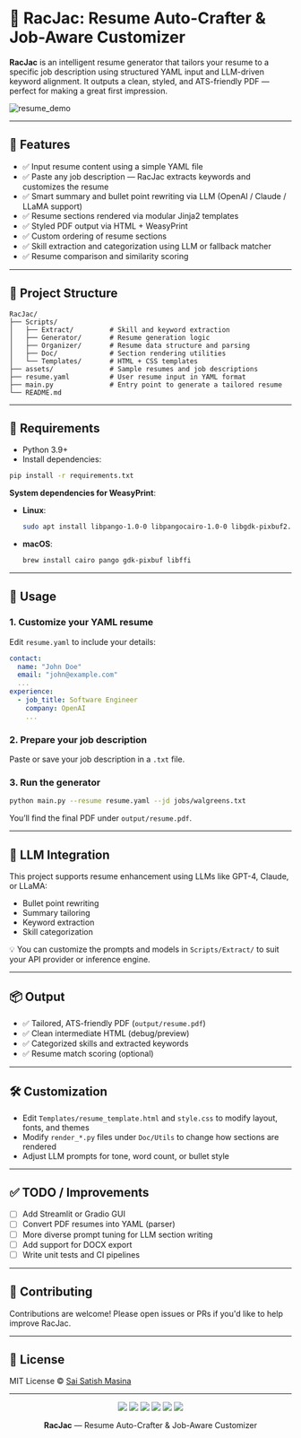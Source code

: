 
# 🧠 RacJac: Resume Auto-Crafter & Job-Aware Customizer

**RacJac** is an intelligent resume generator that tailors your resume to a specific job description using structured YAML input and LLM-driven keyword alignment. It outputs a clean, styled, and ATS-friendly PDF — perfect for making a great first impression.

![resume_demo](docs/demo.png) <!-- Optional: Add a screenshot here -->

---

## 🚀 Features

- ✅ Input resume content using a simple YAML file
- ✅ Paste any job description — RacJac extracts keywords and customizes the resume
- ✅ Smart summary and bullet point rewriting via LLM (OpenAI / Claude / LLaMA support)
- ✅ Resume sections rendered via modular Jinja2 templates
- ✅ Styled PDF output via HTML + WeasyPrint
- ✅ Custom ordering of resume sections
- ✅ Skill extraction and categorization using LLM or fallback matcher
- ✅ Resume comparison and similarity scoring

---

## 📁 Project Structure

```
RacJac/
├── Scripts/
│   ├── Extract/         # Skill and keyword extraction
│   ├── Generator/       # Resume generation logic
│   ├── Organizer/       # Resume data structure and parsing
│   ├── Doc/             # Section rendering utilities
│   └── Templates/       # HTML + CSS templates
├── assets/              # Sample resumes and job descriptions
├── resume.yaml          # User resume input in YAML format
├── main.py              # Entry point to generate a tailored resume
└── README.md
```

---

## 🧰 Requirements

- Python 3.9+
- Install dependencies:

```bash
pip install -r requirements.txt
```

**System dependencies for WeasyPrint**:

- **Linux**:
  ```bash
  sudo apt install libpango-1.0-0 libpangocairo-1.0-0 libgdk-pixbuf2.0-0 libcairo2
  ```

- **macOS**:
  ```bash
  brew install cairo pango gdk-pixbuf libffi
  ```

---

## 📝 Usage

### 1. Customize your YAML resume

Edit `resume.yaml` to include your details:

```yaml
contact:
  name: "John Doe"
  email: "john@example.com"
  ...
experience:
  - job_title: Software Engineer
    company: OpenAI
    ...
```

### 2. Prepare your job description

Paste or save your job description in a `.txt` file.

### 3. Run the generator

```bash
python main.py --resume resume.yaml --jd jobs/walgreens.txt
```

You’ll find the final PDF under `output/resume.pdf`.

---

## 🤖 LLM Integration

This project supports resume enhancement using LLMs like GPT-4, Claude, or LLaMA:

- Bullet point rewriting
- Summary tailoring
- Keyword extraction
- Skill categorization

💡 You can customize the prompts and models in `Scripts/Extract/` to suit your API provider or inference engine.

---

## 📦 Output

- ✅ Tailored, ATS-friendly PDF (`output/resume.pdf`)
- ✅ Clean intermediate HTML (debug/preview)
- ✅ Categorized skills and extracted keywords
- ✅ Resume match scoring (optional)

---

## 🛠️ Customization

- Edit `Templates/resume_template.html` and `style.css` to modify layout, fonts, and themes
- Modify `render_*.py` files under `Doc/Utils` to change how sections are rendered
- Adjust LLM prompts for tone, word count, or bullet style

---

## ✅ TODO / Improvements

- [ ] Add Streamlit or Gradio GUI
- [ ] Convert PDF resumes into YAML (parser)
- [ ] More diverse prompt tuning for LLM section writing
- [ ] Add support for DOCX export
- [ ] Write unit tests and CI pipelines

---

## 🙌 Contributing

Contributions are welcome! Please open issues or PRs if you'd like to help improve RacJac.

---

## 📄 License

MIT License © [Sai Satish Masina](https://github.com/saisatishmasina)

---

<p align="center">
  <img src="https://img.shields.io/badge/Python-3.9%2B-blue?logo=python" />
  <img src="https://img.shields.io/badge/Jinja2-Templating-orange" />
  <img src="https://img.shields.io/badge/WeasyPrint-PDF%20Rendering-green" />
  <img src="https://img.shields.io/badge/OpenAI-LLM%20Integration-ff69b4?logo=openai" />
  <img src="https://img.shields.io/badge/YAML-Structured%20Resume-brightgreen" />
  <img src="https://img.shields.io/badge/Made%20with-%E2%9D%A4-red" />
</p>

<p align="center">
  <b>RacJac</b> — Resume Auto-Crafter & Job-Aware Customizer
</p>
